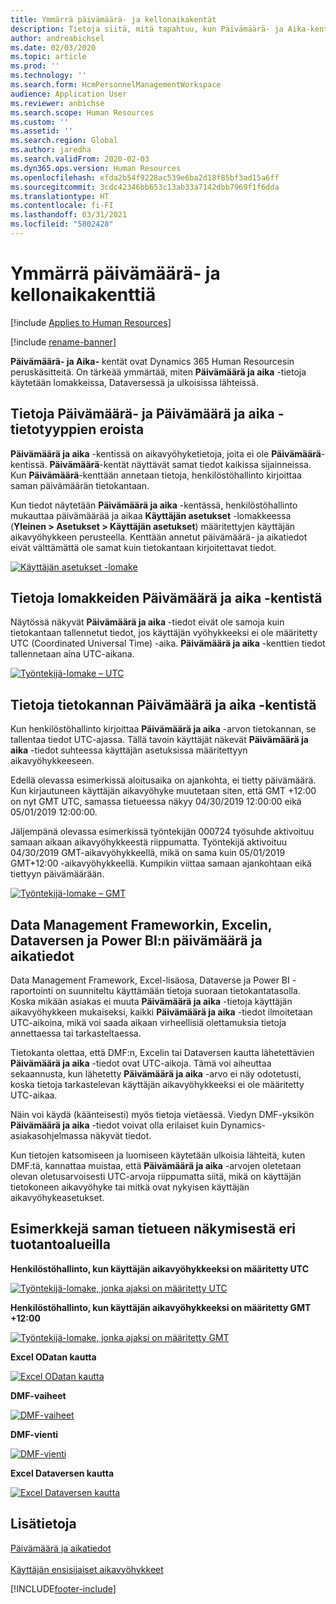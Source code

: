 ```yaml
---
title: Ymmärrä päivämäärä- ja kellonaikakentät
description: Tietoja siitä, mitä tapahtuu, kun Päivämäärä- ja Aika-kenttiä käytetään Microsoft Dynamics 365 Human Resourcesissa.
author: andreabichsel
ms.date: 02/03/2020
ms.topic: article
ms.prod: ''
ms.technology: ''
ms.search.form: HcmPersonnelManagementWorkspace
audience: Application User
ms.reviewer: anbichse
ms.search.scope: Human Resources
ms.custom: ''
ms.assetid: ''
ms.search.region: Global
ms.author: jaredha
ms.search.validFrom: 2020-02-03
ms.dyn365.ops.version: Human Resources
ms.openlocfilehash: efda2b54f9228ac539e6ba2d18f85bf3ad15a6ff
ms.sourcegitcommit: 3cdc42346bb653c13ab33a7142dbb7969f1f6dda
ms.translationtype: HT
ms.contentlocale: fi-FI
ms.lasthandoff: 03/31/2021
ms.locfileid: "5802428"
---
```

# <a name="understand-date-and-time-fields"></a>Ymmärrä päivämäärä- ja kellonaikakenttiä

[!include [Applies to Human Resources](../includes/applies-to-hr.md)]

[!include [rename-banner](~/includes/cc-data-platform-banner.md)]

**Päivämäärä- ja Aika-** kentät ovat Dynamics 365 Human Resourcesin peruskäsitteitä. On tärkeää ymmärtää, miten **Päivämäärä ja aika** -tietoja käytetään lomakkeissa, Dataversessä ja ulkoisissa lähteissä.

## <a name="understanding-the-difference-between-date-and-date-and-time-field-data-types"></a>Tietoja Päivämäärä- ja Päivämäärä ja aika -tietotyyppien eroista

**Päivämäärä ja aika** -kentissä on aikavyöhyketietoja, joita ei ole **Päivämäärä**-kentissä. **Päivämäärä**-kentät näyttävät samat tiedot kaikissa sijainneissa. Kun **Päivämäärä**-kenttään annetaan tietoja, henkilöstöhallinto kirjoittaa saman päivämäärän tietokantaan.

Kun tiedot näytetään **Päivämäärä ja aika** -kentässä, henkilöstöhallinto mukauttaa päivämäärää ja aikaa **Käyttäjän asetukset** -lomakkeessa (**Yleinen > Asetukset > Käyttäjän asetukset**) määritettyjen käyttäjän aikavyöhykkeen perusteella. Kenttään annetut päivämäärä- ja aikatiedot eivät välttämättä ole samat kuin tietokantaan kirjoitettavat tiedot.

[![Käyttäjän asetukset -lomake](./media/useroptionsform.png)](./media/useroptionsform.png)

## <a name="understanding-date-and-time-fields-in-forms"></a>Tietoja lomakkeiden Päivämäärä ja aika -kentistä 

Näytössä näkyvät **Päivämäärä ja aika** -tiedot eivät ole samoja kuin tietokantaan tallennetut tiedot, jos käyttäjän vyöhykkeeksi ei ole määritetty UTC (Coordinated Universal Time) -aika. **Päivämäärä ja aika** -kenttien tiedot tallennetaan aina UTC-aikana.

[![Työntekijä-lomake – UTC](./media/worker-form.png)](./media/worker-form.png)

## <a name="understand-date-and-time-fields-in-the-database"></a>Tietoja tietokannan Päivämäärä ja aika -kentistä 

Kun henkilöstöhallinto kirjoittaa **Päivämäärä ja aika** -arvon tietokannan, se tallentaa tiedot UTC-ajassa. Tällä tavoin käyttäjät näkevät **Päivämäärä ja aika** -tiedot suhteessa käyttäjän asetuksissa määritettyyn aikavyöhykkeeseen.
 
Edellä olevassa esimerkissä aloitusaika on ajankohta, ei tietty päivämäärä. Kun kirjautuneen käyttäjän aikavyöhyke muutetaan siten, että GMT +12:00 on nyt GMT UTC, samassa tietueessa näkyy 04/30/2019 12:00:00 eikä 05/01/2019 12:00:00.
  
Jäljempänä olevassa esimerkissä työntekijän 000724 työsuhde aktivoituu samaan aikaan aikavyöhykkeestä riippumatta. Työntekijä aktivoituu 04/30/2019 GMT-aikavyöhykkeellä, mikä on sama kuin 05/01/2019 GMT+12:00 -aikavyöhykkeellä. Kumpikin viittaa samaan ajankohtaan eikä tiettyyn päivämäärään. 

[![Työntekijä-lomake – GMT](./media/worker-form2.png)](./media/worker-form2.png)

## <a name="date-and-time-data-in-data-management-framework-excel-dataverse-and-power-bi"></a>Data Management Frameworkin, Excelin, Dataversen ja Power BI:n päivämäärä ja aikatiedot 

Data Management Framework, Excel-lisäosa, Dataverse ja Power BI -raportointi on suunniteltu käyttämään tietoja suoraan tietokantatasolla. Koska mikään asiakas ei muuta **Päivämäärä ja aika** -tietoja käyttäjän aikavyöhykkeen mukaiseksi, kaikki **Päivämäärä ja aika** -tiedot ilmoitetaan UTC-aikoina, mikä voi saada aikaan virheellisiä olettamuksia tietoja annettaessa tai tarkasteltaessa.  
 
Tietokanta olettaa, että DMF:n, Excelin tai Dataversen kautta lähetettävien **Päivämäärä ja aika** -tiedot ovat UTC-aikoja. Tämä voi aiheuttaa sekaannusta, kun lähetetty **Päivämäärä ja aika** -arvo ei näy odotetusti, koska tietoja tarkastelevan käyttäjän aikavyöhykkeeksi ei ole määritetty UTC-aikaa. 
 
Näin voi käydä (käänteisesti) myös tietoja vietäessä. Viedyn DMF-yksikön **Päivämäärä ja aika** -tiedot voivat olla erilaiset kuin Dynamics-asiakasohjelmassa näkyvät tiedot. 
 
Kun tietojen katsomiseen ja luomiseen käytetään ulkoisia lähteitä, kuten DMF:tä, kannattaa muistaa, että **Päivämäärä ja aika** -arvojen oletetaan olevan oletusarvoisesti UTC-arvoja riippumatta siitä, mikä on käyttäjän tietokoneen aikavyöhyke tai mitkä ovat nykyisen käyttäjän aikavyöhykeasetukset. 

## <a name="examples-of-the-same-record-being-displayed-in-different-product-areas"></a>Esimerkkejä saman tietueen näkymisestä eri tuotantoalueilla 

**Henkilöstöhallinto, kun käyttäjän aikavyöhykkeeksi on määritetty UTC**

[![Työntekijä-lomake, jonka ajaksi on määritetty UTC](./media/worker-form3.png)](./media/worker-form3.png)

**Henkilöstöhallinto, kun käyttäjän aikavyöhykkeeksi on määritetty GMT +12:00** 

[![Työntekijä-lomake, jonka ajaksi on määritetty GMT](./media/worker-form4.png)](./media/worker-form4.png)

**Excel ODatan kautta**

[![Excel ODatan kautta](./media/Excelviaodata.png)](./media/Excelviaodata.png)

**DMF-vaiheet**

[![DMF-vaiheet](./media/DMFStaging.png)](./media/DMFStaging.png)

**DMF-vienti**

[![DMF-vienti](./media/DMFexport.png)](./media/DMFexport.png)

**Excel Dataversen kautta**

[![Excel Dataversen kautta](./media/ExcelCDS.png)](./media/ExcelCDS.png)

## <a name="see-also"></a>Lisätietoja

[Päivämäärä ja aikatiedot](https://docs.microsoft.com/dynamics365/unified-operations/fin-and-ops/organization-administration/date-time-zones)<br></br>
[Käyttäjän ensisijaiset aikavyöhykkeet](https://docs.microsoft.com/dynamics365/unified-operations/fin-and-ops/organization-administration/tasks/set-users-preferred-time-zone) 


[!INCLUDE[footer-include](../includes/footer-banner.md)]